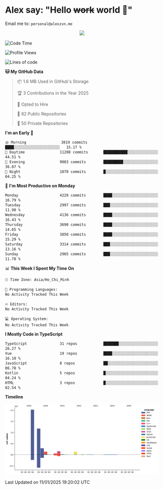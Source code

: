# Alex say: "Hello ~~work~~ world 🐾"
Email me to: `personal@alexzvn.me`


<p align=center>
  <a href="https://skillicons.dev">
    <img src="https://skillicons.dev/icons?i=ts,js,php,nodejs,bun,vue,nuxt,react,svelte,tauri,laravel,rust,mongodb,docker,electron,redis,rabbitmq,tailwind,git,cloudflare,elysia,mysql,nginx,rollupjs,sentry,ubuntu,yarn,html,css,vite" />
  </a>
</p>

<!--START_SECTION:waka-->
![Code Time](http://img.shields.io/badge/Code%20Time-1%2C066%20hrs%2055%20mins-blue)

![Profile Views](http://img.shields.io/badge/Profile%20Views-1-blue)

![Lines of code](https://img.shields.io/badge/From%20Hello%20World%20I%27ve%20Written-40.6%20million%20lines%20of%20code-blue)

**🐱 My GitHub Data** 

> 📦 1.6 MB Used in GitHub's Storage 
 > 
> 🏆 3 Contributions in the Year 2025
 > 
> 💼 Opted to Hire
 > 
> 📜 82 Public Repositories 
 > 
> 🔑 50 Private Repositories 
 > 
**I'm an Early 🐤** 

```text
🌞 Morning                3819 commits        ████░░░░░░░░░░░░░░░░░░░░░   15.17 % 
🌆 Daytime                11208 commits       ███████████░░░░░░░░░░░░░░   44.51 % 
🌃 Evening                9083 commits        █████████░░░░░░░░░░░░░░░░   36.07 % 
🌙 Night                  1070 commits        █░░░░░░░░░░░░░░░░░░░░░░░░   04.25 % 
```
📅 **I'm Most Productive on Monday** 

```text
Monday                   4228 commits        ████░░░░░░░░░░░░░░░░░░░░░   16.79 % 
Tuesday                  2997 commits        ███░░░░░░░░░░░░░░░░░░░░░░   11.90 % 
Wednesday                4136 commits        ████░░░░░░░░░░░░░░░░░░░░░   16.43 % 
Thursday                 3690 commits        ████░░░░░░░░░░░░░░░░░░░░░   14.65 % 
Friday                   3850 commits        ████░░░░░░░░░░░░░░░░░░░░░   15.29 % 
Saturday                 3314 commits        ███░░░░░░░░░░░░░░░░░░░░░░   13.16 % 
Sunday                   2965 commits        ███░░░░░░░░░░░░░░░░░░░░░░   11.78 % 
```


📊 **This Week I Spent My Time On** 

```text
🕑︎ Time Zone: Asia/Ho_Chi_Minh

💬 Programming Languages: 
No Activity Tracked This Week

🔥 Editors: 
No Activity Tracked This Week

💻 Operating System: 
No Activity Tracked This Week
```

**I Mostly Code in TypeScript** 

```text
TypeScript               31 repos            ███████░░░░░░░░░░░░░░░░░░   26.27 % 
Vue                      19 repos            ████░░░░░░░░░░░░░░░░░░░░░   16.10 % 
JavaScript               8 repos             ██░░░░░░░░░░░░░░░░░░░░░░░   06.78 % 
Kotlin                   5 repos             █░░░░░░░░░░░░░░░░░░░░░░░░   04.24 % 
HTML                     3 repos             █░░░░░░░░░░░░░░░░░░░░░░░░   02.54 % 
```



**Timeline**

![Lines of Code chart](https://raw.githubusercontent.com/alexzvn/alexzvn/main/assets/bar_graph.png)


 Last Updated on 11/01/2025 19:20:02 UTC
<!--END_SECTION:waka-->
